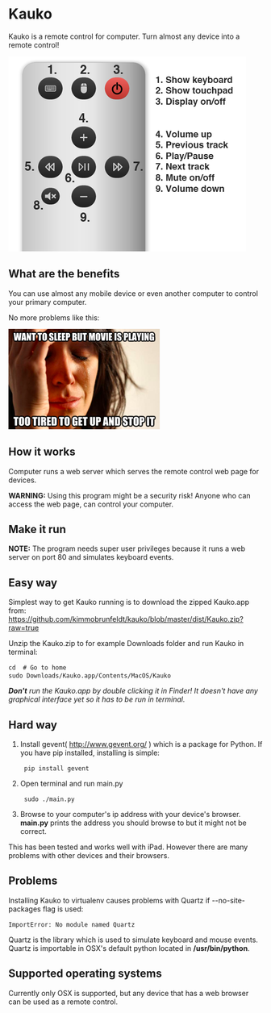 Kauko
=====

Kauko is a remote control for computer. Turn almost any device into a remote control!

![SCREENSHOT](https://github.com/kimmobrunfeldt/kauko/raw/master/static/img/screenshot.png)


What are the benefits
---------------------

You can use almost any mobile device or even another computer to control your primary computer.

No more problems like this:

![PROBLEM](https://github.com/kimmobrunfeldt/kauko/raw/master/static/img/problem.png)

How it works
------------

Computer runs a web server which serves the remote control web page for devices.

**WARNING:** Using this program might be a security risk! Anyone who can access the web page, can control your computer.

Make it run
-----------

**NOTE:** The program needs super user privileges because it runs a web server on port 80 and simulates keyboard events.

Easy way
--------

Simplest way to get Kauko running is to download the zipped Kauko.app from:
https://github.com/kimmobrunfeldt/kauko/blob/master/dist/Kauko.zip?raw=true

Unzip the Kauko.zip to for example Downloads folder and run Kauko in terminal:

    cd  # Go to home
    sudo Downloads/Kauko.app/Contents/MacOS/Kauko

***Don't** run the Kauko.app by double clicking it in Finder! It doesn't have any graphical interface yet so it has to be run in terminal.*

Hard way
--------

1. Install gevent( http://www.gevent.org/ ) which is a package for Python. If you have pip installed, installing is simple:

        pip install gevent

2. Open terminal and run main.py

        sudo ./main.py

3. Browse to your computer's ip address with your device's browser.
   **main.py** prints the address you should browse to but it might not be correct.

This has been tested and works well with iPad. However there are many problems with other devices and their browsers.

Problems
--------

Installing Kauko to virtualenv causes problems with Quartz if --no-site-packages flag is used:

    ImportError: No module named Quartz

Quartz is the library which is used to simulate keyboard and mouse events. Quartz is importable in OSX's default python located in **/usr/bin/python**.


Supported operating systems
----------------------------

Currently only OSX is supported, but any device that has a web browser can be used as a remote control.
